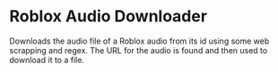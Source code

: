 # Roblox Audio Downloader

Downloads the audio file of a Roblox audio from its id using some web scrapping and regex. The URL for the audio is found and then used to download it to a file.
